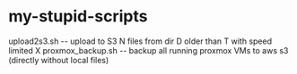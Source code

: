 # my-stupid-scripts

upload2s3.sh -- upload to S3 N files from dir D older than T with speed limited X
proxmox_backup.sh -- backup all running proxmox VMs to aws s3 (directly without local files)

